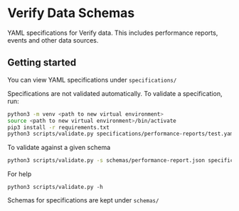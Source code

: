 Verify Data Schemas
===================
YAML specifications for Verify data.
This includes performance reports, events and other data sources.

Getting started
---------------

You can view YAML specifications under `specifications/`

Specifications are not validated automatically. To validate a specification, run:

```bash
python3 -m venv <path to new virtual environment>
source <path to new virtual environment>/bin/activate
pip3 install -r requirements.txt
python3 scripts/validate.py specifications/performance-reports/test.yaml
```

To validate against a given schema

```bash
python3 scripts/validate.py -s schemas/performance-report.json specifications/performance-reports/test.yaml
```

For help


```
python3 scripts/validate.py -h
```

Schemas for specifications are kept under `schemas/`

